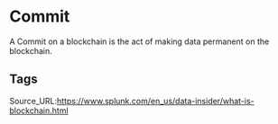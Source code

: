 # Commit
A Commit on a blockchain is the act of making data permanent on the blockchain.
## Tags
Source_URL:https://www.splunk.com/en_us/data-insider/what-is-blockchain.html
